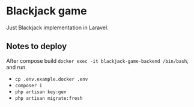# Blackjack game

Just Blackjack implementation in Laravel.

## Notes to deploy

After compose build `docker exec -it blackjack-game-backend /bin/bash`, and run

- `cp .env.example.docker .env`
- `composer i`
- `php artisan key:gen`
- `php artisan migrate:fresh`
